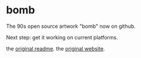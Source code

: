 # bomb

The 90s open source artwork "bomb" now on github.

Next step: get it working on current platforms.

the [original readme](src/README.txt).
the [original website](http://draves.org/bomb/).
